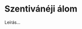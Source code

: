 <!-- ======================================================================
--- Search engine
title:          Szentivánéji álom
keywords:       szentivánéj, álom, vígjáték
description:    William Shakespeare: Szentivánéji álom.
--- Menu system
order:          90
text:           Szentivánéji álom
hidden:         false
umbel:          false
--- Page properties
id:             /comedies/a-midsummer-nights-dream
document:       
layout:         layout-2-left
$-left:         play-list
searchable:     true
======================================================================= -->

# Szentivánéji álom

Leírás...
